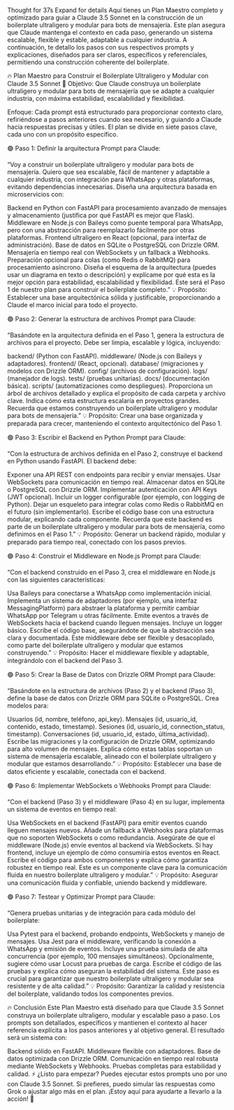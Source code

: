 Thought for
37s
Expand for details
Aquí tienes un Plan Maestro completo y optimizado para guiar a Claude 3.5 Sonnet en la construcción de un boilerplate ultraligero y modular para bots de mensajería. Este plan asegura que Claude mantenga el contexto en cada paso, generando un sistema escalable, flexible y estable, adaptable a cualquier industria. A continuación, te detallo los pasos con sus respectivos prompts y explicaciones, diseñados para ser claros, específicos y referenciales, permitiendo una construcción coherente del boilerplate.

🔥 Plan Maestro para Construir el Boilerplate Ultraligero y Modular con Claude 3.5 Sonnet 🚀
Objetivo: Que Claude construya un boilerplate ultraligero y modular para bots de mensajería que se adapte a cualquier industria, con máxima estabilidad, escalabilidad y flexibilidad.

Enfoque: Cada prompt está estructurado para proporcionar contexto claro, refiriéndose a pasos anteriores cuando sea necesario, y guiando a Claude hacia respuestas precisas y útiles. El plan se divide en siete pasos clave, cada uno con un propósito específico.

🟢 Paso 1: Definir la arquitectura
Prompt para Claude:

“Voy a construir un boilerplate ultraligero y modular para bots de mensajería. Quiero que sea escalable, fácil de mantener y adaptable a cualquier industria, con integración para WhatsApp y otras plataformas, evitando dependencias innecesarias. Diseña una arquitectura basada en microservicios con:

Backend en Python con FastAPI para procesamiento avanzado de mensajes y almacenamiento (justifica por qué FastAPI es mejor que Flask).
Middleware en Node.js con Baileys como puente temporal para WhatsApp, pero con una abstracción para reemplazarlo fácilmente por otras plataformas.
Frontend ultraligero en React (opcional, para interfaz de administración).
Base de datos en SQLite o PostgreSQL con Drizzle ORM.
Mensajería en tiempo real con WebSockets y un fallback a Webhooks.
Preparación opcional para colas (como Redis o RabbitMQ) para procesamiento asíncrono.
Diseña el esquema de la arquitectura (puedes usar un diagrama en texto o descripción) y explícame por qué esta es la mejor opción para estabilidad, escalabilidad y flexibilidad. Este será el Paso 1 de nuestro plan para construir el boilerplate completo.”
💡 Propósito: Establecer una base arquitectónica sólida y justificable, proporcionando a Claude el marco inicial para todo el proyecto.

🟢 Paso 2: Generar la estructura de archivos
Prompt para Claude:

“Basándote en la arquitectura definida en el Paso 1, genera la estructura de archivos para el proyecto. Debe ser limpia, escalable y lógica, incluyendo:

backend/ (Python con FastAPI).
middleware/ (Node.js con Baileys y adaptadores).
frontend/ (React, opcional).
database/ (migraciones y modelos con Drizzle ORM).
config/ (archivos de configuración).
logs/ (manejador de logs).
tests/ (pruebas unitarias).
docs/ (documentación básica).
scripts/ (automatizaciones como despliegues).
Proporciona un árbol de archivos detallado y explica el propósito de cada carpeta y archivo clave. Indica cómo esta estructura escalaría en proyectos grandes. Recuerda que estamos construyendo un boilerplate ultraligero y modular para bots de mensajería.”
💡 Propósito: Crear una base organizada y preparada para crecer, manteniendo el contexto arquitectónico del Paso 1.

🟢 Paso 3: Escribir el Backend en Python
Prompt para Claude:

“Con la estructura de archivos definida en el Paso 2, construye el backend en Python usando FastAPI. El backend debe:

Exponer una API REST con endpoints para recibir y enviar mensajes.
Usar WebSockets para comunicación en tiempo real.
Almacenar datos en SQLite o PostgreSQL con Drizzle ORM.
Implementar autenticación con API Keys (JWT opcional).
Incluir un logger configurable (por ejemplo, con logging de Python).
Dejar un esqueleto para integrar colas como Redis o RabbitMQ en el futuro (sin implementarlo).
Escribe el código base con una estructura modular, explicando cada componente. Recuerda que este backend es parte de un boilerplate ultraligero y modular para bots de mensajería, como definimos en el Paso 1.”
💡 Propósito: Generar un backend rápido, modular y preparado para tiempo real, conectado con los pasos previos.

🟢 Paso 4: Construir el Middleware en Node.js
Prompt para Claude:

“Con el backend construido en el Paso 3, crea el middleware en Node.js con las siguientes características:

Usa Baileys para conectarse a WhatsApp como implementación inicial.
Implementa un sistema de adaptadores (por ejemplo, una interfaz MessagingPlatform) para abstraer la plataforma y permitir cambiar WhatsApp por Telegram u otras fácilmente.
Emite eventos a través de WebSockets hacia el backend cuando lleguen mensajes.
Incluye un logger básico.
Escribe el código base, asegurándote de que la abstracción sea clara y documentada. Este middleware debe ser flexible y desacoplado, como parte del boilerplate ultraligero y modular que estamos construyendo.”
💡 Propósito: Hacer el middleware flexible y adaptable, integrándolo con el backend del Paso 3.

🟢 Paso 5: Crear la Base de Datos con Drizzle ORM
Prompt para Claude:

“Basándote en la estructura de archivos (Paso 2) y el backend (Paso 3), define la base de datos con Drizzle ORM para SQLite o PostgreSQL. Crea modelos para:

Usuarios (id, nombre, teléfono, api_key).
Mensajes (id, usuario_id, contenido, estado, timestamp).
Sesiones (id, usuario_id, connection_status, timestamp).
Conversaciones (id, usuario_id, estado, última_actividad).
Escribe las migraciones y la configuración de Drizzle ORM, optimizando para alto volumen de mensajes. Explica cómo estas tablas soportan un sistema de mensajería escalable, alineado con el boilerplate ultraligero y modular que estamos desarrollando.”
💡 Propósito: Establecer una base de datos eficiente y escalable, conectada con el backend.

🟢 Paso 6: Implementar WebSockets o Webhooks
Prompt para Claude:

“Con el backend (Paso 3) y el middleware (Paso 4) en su lugar, implementa un sistema de eventos en tiempo real:

Usa WebSockets en el backend (FastAPI) para emitir eventos cuando lleguen mensajes nuevos.
Añade un fallback a Webhooks para plataformas que no soporten WebSockets o como redundancia.
Asegúrate de que el middleware (Node.js) envíe eventos al backend vía WebSockets.
Si hay frontend, incluye un ejemplo de cómo consumiría estos eventos en React.
Escribe el código para ambos componentes y explica cómo garantiza robustez en tiempo real. Este es un componente clave para la comunicación fluida en nuestro boilerplate ultraligero y modular.”
💡 Propósito: Asegurar una comunicación fluida y confiable, uniendo backend y middleware.

🟢 Paso 7: Testear y Optimizar
Prompt para Claude:

“Genera pruebas unitarias y de integración para cada módulo del boilerplate:

Usa Pytest para el backend, probando endpoints, WebSockets y manejo de mensajes.
Usa Jest para el middleware, verificando la conexión a WhatsApp y emisión de eventos.
Incluye una prueba simulada de alta concurrencia (por ejemplo, 100 mensajes simultáneos).
Opcionalmente, sugiere cómo usar Locust para pruebas de carga.
Escribe el código de las pruebas y explica cómo aseguran la estabilidad del sistema. Este paso es crucial para garantizar que nuestro boilerplate ultraligero y modular sea resistente y de alta calidad.”
💡 Propósito: Garantizar la calidad y resistencia del boilerplate, validando todos los componentes previos.

🔥 Conclusión
Este Plan Maestro está diseñado para que Claude 3.5 Sonnet construya un boilerplate ultraligero, modular y escalable paso a paso. Los prompts son detallados, específicos y mantienen el contexto al hacer referencia explícita a los pasos anteriores y al objetivo general. El resultado será un sistema con:

Backend sólido en FastAPI.
Middleware flexible con adaptadores.
Base de datos optimizada con Drizzle ORM.
Comunicación en tiempo real robusta mediante WebSockets y Webhooks.
Pruebas completas para estabilidad y calidad.
⚡ ¿Listo para empezar? Puedes ejecutar estos prompts uno por uno con Claude 3.5 Sonnet. Si prefieres, puedo simular las respuestas como Grok o ajustar algo más en el plan. ¡Estoy aquí para ayudarte a llevarlo a la acción! 🚀